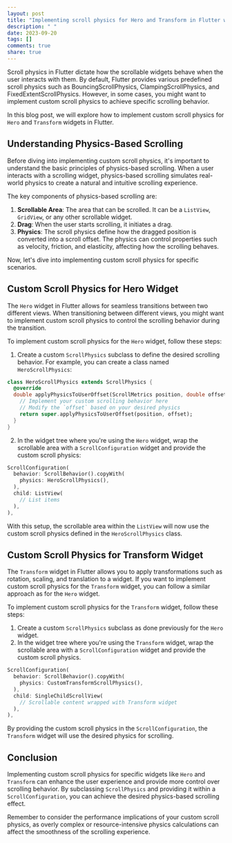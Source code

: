 ```yaml
---
layout: post
title: "Implementing scroll physics for Hero and Transform in Flutter with custom scroll physics"
description: " "
date: 2023-09-20
tags: []
comments: true
share: true
---
```


Scroll physics in Flutter dictate how the scrollable widgets behave when the user interacts with them. By default, Flutter provides various predefined scroll physics such as BouncingScrollPhysics, ClampingScrollPhysics, and FixedExtentScrollPhysics. However, in some cases, you might want to implement custom scroll physics to achieve specific scrolling behavior.

In this blog post, we will explore how to implement custom scroll physics for `Hero` and `Transform` widgets in Flutter.

## Understanding Physics-Based Scrolling

Before diving into implementing custom scroll physics, it's important to understand the basic principles of physics-based scrolling. When a user interacts with a scrolling widget, physics-based scrolling simulates real-world physics to create a natural and intuitive scrolling experience.

The key components of physics-based scrolling are:

1. **Scrollable Area**: The area that can be scrolled. It can be a `ListView`, `GridView`, or any other scrollable widget.
2. **Drag**: When the user starts scrolling, it initiates a drag.
3. **Physics**: The scroll physics define how the dragged position is converted into a scroll offset. The physics can control properties such as velocity, friction, and elasticity, affecting how the scrolling behaves.

Now, let's dive into implementing custom scroll physics for specific scenarios.

## Custom Scroll Physics for Hero Widget

The `Hero` widget in Flutter allows for seamless transitions between two different views. When transitioning between different views, you might want to implement custom scroll physics to control the scrolling behavior during the transition.

To implement custom scroll physics for the `Hero` widget, follow these steps:

1. Create a custom `ScrollPhysics` subclass to define the desired scrolling behavior. For example, you can create a class named `HeroScrollPhysics`:

```dart
class HeroScrollPhysics extends ScrollPhysics {
  @override
  double applyPhysicsToUserOffset(ScrollMetrics position, double offset) {
    // Implement your custom scrolling behavior here
    // Modify the `offset` based on your desired physics
    return super.applyPhysicsToUserOffset(position, offset);
  }
}
```

2. In the widget tree where you're using the `Hero` widget, wrap the scrollable area with a `ScrollConfiguration` widget and provide the custom scroll physics:

```dart
ScrollConfiguration(
  behavior: ScrollBehavior().copyWith(
    physics: HeroScrollPhysics(),
  ),
  child: ListView(
    // List items
  ),
),
```

With this setup, the scrollable area within the `ListView` will now use the custom scroll physics defined in the `HeroScrollPhysics` class.

## Custom Scroll Physics for Transform Widget

The `Transform` widget in Flutter allows you to apply transformations such as rotation, scaling, and translation to a widget. If you want to implement custom scroll physics for the `Transform` widget, you can follow a similar approach as for the `Hero` widget.

To implement custom scroll physics for the `Transform` widget, follow these steps:

1. Create a custom `ScrollPhysics` subclass as done previously for the `Hero` widget.
2. In the widget tree where you're using the `Transform` widget, wrap the scrollable area with a `ScrollConfiguration` widget and provide the custom scroll physics.

```dart
ScrollConfiguration(
  behavior: ScrollBehavior().copyWith(
    physics: CustomTransformScrollPhysics(),
  ),
  child: SingleChildScrollView(
    // Scrollable content wrapped with Transform widget
  ),
),
```

By providing the custom scroll physics in the `ScrollConfiguration`, the `Transform` widget will use the desired physics for scrolling.

## Conclusion

Implementing custom scroll physics for specific widgets like `Hero` and `Transform` can enhance the user experience and provide more control over scrolling behavior. By subclassing `ScrollPhysics` and providing it within a `ScrollConfiguration`, you can achieve the desired physics-based scrolling effect.

Remember to consider the performance implications of your custom scroll physics, as overly complex or resource-intensive physics calculations can affect the smoothness of the scrolling experience.